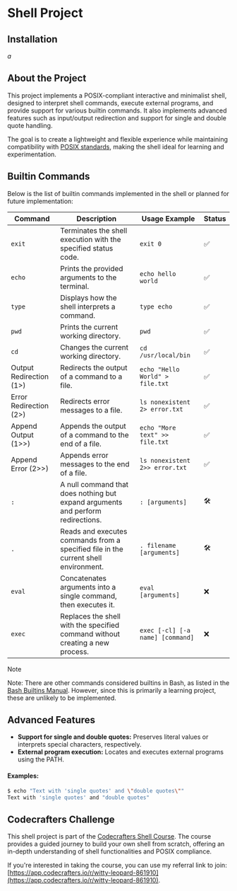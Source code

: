 # Shell Project

## Installation

*a*

## About the Project

This project implements a POSIX-compliant interactive and minimalist shell, designed to interpret shell commands, execute external programs, and provide support for various builtin commands. It also implements advanced features such as input/output redirection and support for single and double quote handling.

The goal is to create a lightweight and flexible experience while maintaining compatibility with [POSIX standards](https://www.gnu.org/software/bash/manual/html_node/Bash-Builtins.html), making the shell ideal for learning and experimentation.

## Builtin Commands

Below is the list of builtin commands implemented in the shell or planned for future implementation:

| Command                 | Description                                                                                | Usage Example                      | Status |
| ----------------------- | ------------------------------------------------------------------------------------------ | ---------------------------------- | ------ |
| `exit`                  | Terminates the shell execution with the specified status code.                             | `exit 0`                           | ✅      |
| `echo`                  | Prints the provided arguments to the terminal.                                             | `echo hello world`                 | ✅      |
| `type`                  | Displays how the shell interprets a command.                                               | `type echo`                        | ✅      |
| `pwd`                   | Prints the current working directory.                                                      | `pwd`                              | ✅      |
| `cd`                    | Changes the current working directory.                                                     | `cd /usr/local/bin`                | ✅      |
| Output Redirection (1>) | Redirects the output of a command to a file.                                               | `echo "Hello World" > file.txt`    | ✅      |
| Error Redirection (2>)  | Redirects error messages to a file.                                                        | `ls nonexistent 2> error.txt`      | ✅      |
| Append Output (1>>)     | Appends the output of a command to the end of a file.                                      | `echo "More text" >> file.txt`     | ✅      |
| Append Error (2>>)      | Appends error messages to the end of a file.                                               | `ls nonexistent 2>> error.txt`     | ✅      |
| `:`                     | A null command that does nothing but expand arguments and perform redirections.            | `: [arguments]`                    | 🛠️      |
| `.`                     | Reads and executes commands from a specified file in the current shell environment.        | `. filename [arguments]`           | 🛠️      |
| `eval`                  | Concatenates arguments into a single command, then executes it.                            | `eval [arguments]`                 | ❌      |
| `exec`                  | Replaces the shell with the specified command without creating a new process.              | `exec [-cl] [-a name] [command]`   | ❌      |

> [!NOTE]  
> Note: There are other commands considered builtins in Bash, as listed in the [Bash Builtins Manual](https://www.gnu.org/software/bash/manual/html_node/Bash-Builtins.html). However, since this is primarily a learning project, these are unlikely to be implemented.

## Advanced Features

- **Support for single and double quotes:** Preserves literal values or interprets special characters, respectively.
- **External program execution:** Locates and executes external programs using the PATH.

#### Examples:

```bash
$ echo "Text with 'single quotes' and \"double quotes\""
Text with 'single quotes' and "double quotes"
```

## Codecrafters Challenge

This shell project is part of the [Codecrafters Shell Course](https://app.codecrafters.io/courses/shell/). The course provides a guided journey to build your own shell from scratch, offering an in-depth understanding of shell functionalities and POSIX compliance.

If you're interested in taking the course, you can use my referral link to join: [https://app.codecrafters.io/r/witty-leopard-861910](https://app.codecrafters.io/r/witty-leopard-861910).

